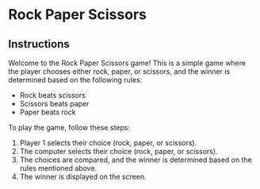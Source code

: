 # Rock Paper Scissors

## Instructions
Welcome to the Rock Paper Scissors game! This is a simple game where the player chooses either rock, paper, or scissors, and the winner is determined based on the following rules:
- Rock beats scissors
- Scissors beats paper
- Paper beats rock

To play the game, follow these steps:
1. Player 1 selects their choice (rock, paper, or scissors).
2. The computer selects their choice (rock, paper, or scissors).
3. The choices are compared, and the winner is determined based on the rules mentioned above.
4. The winner is displayed on the screen.
